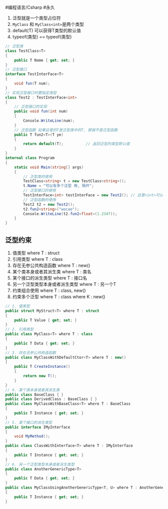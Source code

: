 #编程语言/Csharp #永久 

1. 泛型就是一个类型占位符
2. `MyClass` 和 `MyClass<int>`是两个类型
3. default(T) 可以获得T类型的默认值
4. typeof(类型) == typeof(类型)


```csharp
// 泛型类
class TestClass<T>
{
    public T Name { get; set; }
}
// 泛型接口
interface TestInterFace<T>
{
    void fun(T num);
}
// 实现泛型接口时要指定类型
class Test2 : TestInterFace<int>
{
    // 泛型接口的实现
    public void fun(int num)
    {
        Console.WriteLine(num);
    }
    // 泛型函数 如果这里的T是泛型类中的T, 那就不是泛型函数 
    public T fun2<T>(T ye) 
    {
        return default(T);          // 返回泛型的类型默认值
    }
}
internal class Program
{
    static void Main(string[] args)
    {
        // 泛型类的使用
        TestClass<string> t = new TestClass<string>();
        t.Name = "可以有多个泛型 用, 隔开";
        // 泛型接口的使用
        TestInterFace<int> testInterFace = new Test2(); // 这里<int>可以, 换成<string>就不行
        // 泛型函数的使用
        Test2 t2 = new Test2();
        t2.fun2<string>("wocao");
        Console.WriteLine(t2.fun2<float>(1.234f));
    }
}
```

## 泛型约束

1. 值类型                                                     where T : struct
2. 引用类型                                                 where T : class
3. 存在无参公共构造函数                           where T : new()
4. 某个类本身或者其派生类                       where T : 类名
5. 某个接口的派生类型                              where T : 接口名
6. 另一个泛型类型本身或者派生类型        where T : 另一个T
7. 约束组合使用                                         where T : class, new()
8. 约束多个泛型                                         where T : class where K :  new()
 
```csharp
// 1. 值类型
public struct MyStruct<T> where T : struct
{
    public T Value { get; set; }
}
// 2. 引用类型
public class MyClass<T> where T : class
{
    public T Data { get; set; }
}
// 3. 存在无参公共构造函数
public class MyClassWithDefaultCtor<T> where T : new()
{
    public T CreateInstance()
    {
        return new T();
    }
}
// 4. 某个类本身或者其派生类
public class BaseClass { }
public class DerivedClass : BaseClass { }
public class MyClassWithBaseClass<T> where T : BaseClass
{
    public T Instance { get; set; }
}
// 5. 某个接口的派生类型
public interface IMyInterface
{
    void MyMethod();
}
public class ClassWithInterface<T> where T : IMyInterface
{
    public T Instance { get; set; }
}
// 6. 另一个泛型类型本身或者派生类型
public class AnotherGenericType<T>
{
    public T Data { get; set; }
}
public class MyClassUsingAnotherGenericType<T, U> where T : AnotherGenericType<U>
{
    public T Instance { get; set; }
}

```